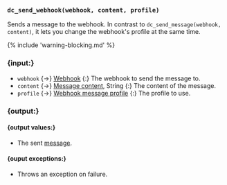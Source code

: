 ### `dc_send_webhook(webhook, content, profile)`

Sends a message to the webhook.
In contrast to `dc_send_message(webhook, content)`, it lets you change the webhook's profile at the same time.

{% include 'warning-blocking.md' %}


### {input:}

* `webhook` {->} [Webhook](/values/webhook.md)
  {:} The webhook to send the message to.
* `content` {->}
  [Message content](/parsables/message-content.md),
  String
  {:} The content of the message.
* `profile` {->} [Webhook message profile](/parsables/webhooks/webhook-message-profile.md)
  {:} The profile to use.


### {output:}

#### {output values:}

* The sent [message](/values/message.md).

#### {ouput exceptions:}

* Throws an exception on failure.